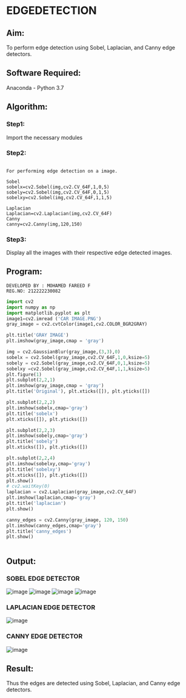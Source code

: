# EDGEDETECTION

## Aim:
To perform edge detection using Sobel, Laplacian, and Canny edge detectors.

## Software Required:
Anaconda - Python 3.7

## Algorithm:
### Step1:
Import the necessary modules


### Step2:
```

For performing edge detection on a image.

Sobel
sobelx=cv2.Sobel(img,cv2.CV_64F,1,0,5)
sobely=cv2.Sobel(img,cv2.CV_64F,0,1,5)
sobelxy=cv2.Sobel(img,cv2.CV_64F,1,1,5)
```
```
Laplacian
Laplacian=cv2.Laplacian(img,cv2.CV_64F)
Canny
canny=cv2.Canny(img,120,150)
```
### Step3:
Display all the images with their respective edge detected images.


 
## Program:
```
DEVELOPED BY : MOHAMED FAREED F
REG.NO: 212222230082
```
``` Python
import cv2
import numpy as np
import matplotlib.pyplot as plt
image1=cv2.imread ('CAR IMAGE.PNG') 
gray_image = cv2.cvtColor(image1,cv2.COLOR_BGR2GRAY)

plt.title('GRAY IMAGE')
plt.imshow(gray_image,cmap = 'gray')

img = cv2.GaussianBlur(gray_image,(3,3),0)
sobelx = cv2.Sobel(gray_image,cv2.CV_64F,1,0,ksize=5)
sobely = cv2.Sobel(gray_image,cv2.CV_64F,0,1,ksize=5)
sobelxy =cv2.Sobel(gray_image,cv2.CV_64F,1,1,ksize=5)
plt.figure(1)
plt.subplot(2,2,1)
plt.imshow(gray_image,cmap = 'gray')
plt.title('Original'), plt.xticks([]), plt.yticks([])

plt.subplot(2,2,2)
plt.imshow(sobelx,cmap='gray')
plt.title('sobelx')
plt.xticks([]), plt.yticks([])

plt.subplot(2,2,3)
plt.imshow(sobely,cmap='gray')
plt.title('sobely')
plt.xticks([]), plt.yticks([])

plt.subplot(2,2,4)
plt.imshow(sobelxy,cmap='gray')
plt.title('sobelxy')
plt.xticks([]), plt.yticks([])
plt.show()
# cv2.waitKey(0)
laplacian = cv2.Laplacian(gray_image,cv2.CV_64F)
plt.imshow(laplacian,cmap='gray')
plt.title('laplacian')
plt.show()

canny_edges = cv2.Canny(gray_image, 120, 150)
plt.imshow(canny_edges,cmap='gray')
plt.title('canny_edges')
plt.show()



```
## Output:
### SOBEL EDGE DETECTOR
![image](https://github.com/MOHAMED-FAREED-22001617/EDGEDETECTION/assets/121412904/b64392e2-3b3e-4142-ac02-678b9ac33e83)
![image](https://github.com/MOHAMED-FAREED-22001617/EDGEDETECTION/assets/121412904/48e1e325-fcb4-46b5-8a12-76d369a3a239)
![image](https://github.com/MOHAMED-FAREED-22001617/EDGEDETECTION/assets/121412904/587d12f7-35ff-42fc-a845-3d2b338cd9e4)
![image](https://github.com/MOHAMED-FAREED-22001617/EDGEDETECTION/assets/121412904/f0276e86-24af-4d97-adc7-f6005fd7674a)



### LAPLACIAN EDGE DETECTOR

![image](https://github.com/MOHAMED-FAREED-22001617/EDGEDETECTION/assets/121412904/741f0ffc-4895-4de8-92ac-cbd059a5b069)


### CANNY EDGE DETECTOR
![image](https://github.com/MOHAMED-FAREED-22001617/EDGEDETECTION/assets/121412904/e17c4e8a-0515-4b11-89f9-671b99f327f5)


## Result:
Thus the edges are detected using Sobel, Laplacian, and Canny edge detectors.
